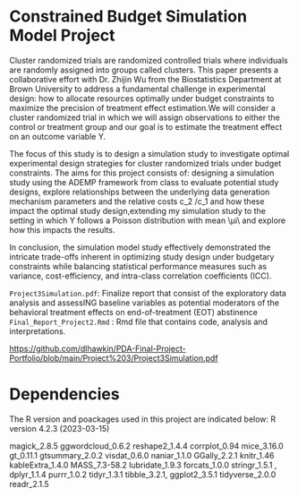 # Constrained Budget Simulation Model Project

Cluster randomized trials are randomized controlled trials where individuals are randomly assigned into groups called clusters. This paper presents a collaborative effort with Dr. Zhijin Wu from the Biostatistics Department at Brown University to address a fundamental challenge in experimental design: how to allocate resources optimally under budget constraints to maximize the precision of treatment effect estimation.We will consider a cluster randomized trial in which we will assign observations to either the control or treatment group and our goal is to estimate the treatment effect on an outcome variable Y.

The focus of this study is to design a simulation study to investigate optimal experimental design strategies for cluster randomized trials under budget constraints. The aims for this project consists of: designing a simulation study using the ADEMP framework from class to evaluate potential study designs, explore relationships between the underlying data generation mechanism parameters and the relative costs c_2 /c_1 and how these impact the optimal study design,extending my simulation study to the setting in which Y follows a Poisson distribution with mean \μi\ and explore how this impacts the results.

In conclusion, the simulation model study effectively demonstrated the intricate trade-offs inherent in optimizing study design under budgetary constraints while balancing statistical performance measures such as variance, cost-efficiency, and intra-class correlation coefficients (ICC).

`Project3Simulation.pdf`: Finalize report that consist of the exploratory data analysis and  assessING baseline variables as potential 
moderators of the behavioral treatment effects on end-of-treatment (EOT) abstinence `Final_Report_Project2.Rmd` : Rmd file that contains code, 
analysis and interpretations.


https://github.com/dlhawkin/PDA-Final-Project-Portfolio/blob/main/Project%203/Project3Simulation.pdf
# Dependencies

The R version and poackages used in this project are indicated below: R version 4.2.3 (2023-03-15)

magick_2.8.5 ggwordcloud_0.6.2 reshape2_1.4.4 corrplot_0.94 mice_3.16.0 gt_0.11.1 gtsummary_2.0.2 visdat_0.6.0
naniar_1.1.0 GGally_2.2.1 knitr_1.46 kableExtra_1.4.0 MASS_7.3-58.2 lubridate_1.9.3 forcats_1.0.0 stringr_1.5.1 ,
dplyr_1.1.4 purrr_1.0.2 tidyr_1.3.1 tibble_3.2.1,
ggplot2_3.5.1 tidyverse_2.0.0  readr_2.1.5
